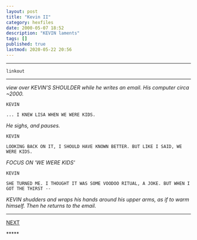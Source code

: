 ```yaml
---
layout: post
title: "Kevin II"
category: hexfiles
date: 2000-05-07 18:52
description: "KEVIN laments"
tags: []
published: true
lastmod: 2020-05-22 20:56
---
```


*****

`linkout`

*****

<i>view over KEVIN'S SHOULDER while he writes an email. His computer circa ~2000.</i>

```
KEVIN

... I KNEW LISA WHEN WE WERE KIDS.
```

<I>He sighs, and pauses.</i>

```
KEVIN

LOOKING BACK ON IT, I SHOULD HAVE KNOWN BETTER. BUT LIKE I SAID, WE WERE KIDS.
```

<I>FOCUS ON 'WE WERE KIDS'</I>

```
KEVIN

SHE TURNED ME. I THOUGHT IT WAS SOME VOODOO RITUAL, A JOKE. BUT WHEN I GOT THE THIRST --
```

<I>KEVIN shudders and wraps his hands around his upper arms, as if to warm himself. Then he returns to the email.</i>


*****
<div class="fpmc-nav">

<span class="fpmc-nav-next"><a href="{{ 'kevin-i' | prepend: site.baseurl }}">NEXT</a></span> 

</div>
*****
